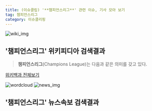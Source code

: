 ```yaml
---
title: (이슈클립) '**챔피언스리그**' 관련 이슈, 기사 모아 보기
tag: 챔피언스리그
category: 이슈클리핑
---
```

![wiki_img](https://user-images.githubusercontent.com/42597476/44503234-41136a80-a6d0-11e8-9071-6fc6418eafe4.png)
## **'**챔피언스리그**'** 위키피디아 검색결과
>**챔피언스리그**(Champions League)는 다음과 같은 의미를 갖고 있다.

<a href="https://ko.wikipedia.org/wiki/챔피언스리그" target="_blank">위키백과 전체보기</a>

![wordcloud](https://s3.ap-northeast-2.amazonaws.com/lyrics101-wordcloud/2018-09-18-1537279659.png)
![news_img](https://user-images.githubusercontent.com/42597476/44507050-1206f400-a6e4-11e8-8d98-7ffbfebb353f.png)
## **'**챔피언스리그**'** 뉴스속보 검색결과

